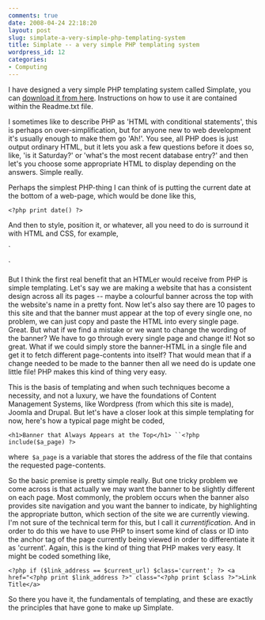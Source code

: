 ```yaml
---
comments: true
date: 2008-04-24 22:18:20
layout: post
slug: simplate-a-very-simple-php-templating-system
title: Simplate -- a very simple PHP templating system
wordpress_id: 12
categories:
- Computing
---
```


I have designed a very simple PHP templating system called Simplate, you can [download it from here](/images/simplate-01.zip). Instructions on how to use it are contained within the Readme.txt file.

I sometimes like to describe PHP as 'HTML with conditional statements', this is perhaps on over-simplification, but for anyone new to web development it's usually enough to make them go 'Ah!'. You see, all PHP does is just output ordinary HTML, but it lets you ask a few questions before it does so, like, 'is it Saturday?' or 'what's the most recent database entry?' and then let's you choose some appropriate HTML to display depending on the answers. Simple really.

Perhaps the simplest PHP-thing I can think of is putting the current date at the bottom of a web-page, which would be done like this,

`<?php print date() ?>`

And then to style, position it, or whatever, all you need to do is surround it with HTML and CSS, for example,

`<strong class="beautiful">
<?php print date() ?>
</strong>`

But I think the first real benefit that an HTMLer would receive from PHP is simple templating. Let's say we are making a website that has a consistent design across all its pages -- maybe a colourful banner across the top with the website's name in a pretty font. Now let's also say there are 10 pages to this site and that the banner must appear at the top of every single one, no problem, we can just copy and paste the HTML into every single page. Great. But what if we find a mistake or we want to change the wording of the banner? We have to go through every single page and change it! Not so great. What if we could simply store the banner-HTML in a single file and get it to fetch different page-contents into itself? That would mean that if a change needed to be made to the banner then all we need do is update one little file! PHP makes this kind of thing very easy.

This is the basis of templating and when such techniques become a necessity, and not a luxury, we have the foundations of Content Management Systems, like Wordpress (from which this site is made), Joomla and Drupal. But let's have a closer look at this simple templating for now, here's how a typical page might be coded,

`<h1>Banner that Always Appears at the Top</h1>
``<?php include($a_page) ?>`

where` $a_page` is a variable that stores the address of the file that contains the requested page-contents.

So the basic premise is pretty simple really. But one tricky problem we come across is that actually we may want the banner to be slightly different on each page. Most commonly, the problem occurs when the banner also provides site navigation and you want the banner to indicate, by highlighting the appropriate button, which section of the site we are currently viewing. I'm not sure of the technical term for this, but I call it _currentification_. And in order to do this we have to use PHP to insert some kind of class or ID into the anchor tag of the page currently being viewed in order to differentiate it as 'current'. Again, this is the kind of thing that PHP makes very easy. It might be coded something like,

`<?php if ($link_address == $current_url) $class='current'; ?>
<a href="<?php print $link_address ?>" class="<?php print $class ?>">Link Title</a>`

So there you have it, the fundamentals of templating, and these are exactly the principles that have gone to make up Simplate.
